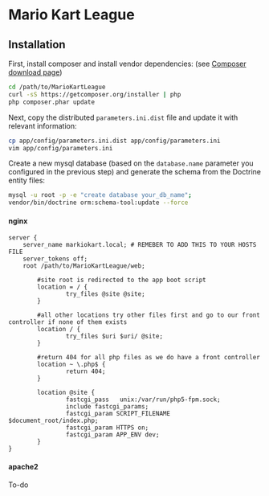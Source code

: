Mario Kart League
===============

## Installation

First, install composer and install vendor dependencies: (see [Composer download page](http://getcomposer.org/download/))
```bash
cd /path/to/MarioKartLeague
curl -sS https://getcomposer.org/installer | php
php composer.phar update
```

Next, copy the distributed `parameters.ini.dist` file and update it with relevant information:
```bash
cp app/config/parameters.ini.dist app/config/parameters.ini
vim app/config/parameters.ini
```

Create a new mysql database (based on the `database.name` parameter you configured in the previous step) and generate the schema from the Doctrine entity files:
```bash
mysql -u root -p -e "create database your_db_name";
vendor/bin/doctrine orm:schema-tool:update --force
```

#### nginx
```nginx
server {
    server_name markiokart.local; # REMEBER TO ADD THIS TO YOUR HOSTS FILE
    server_tokens off;
    root /path/to/MarioKartLeague/web;

        #site root is redirected to the app boot script
        location = / {
                try_files @site @site;
        }

        #all other locations try other files first and go to our front controller if none of them exists
        location / {
                try_files $uri $uri/ @site;
        }

        #return 404 for all php files as we do have a front controller
        location ~ \.php$ {
                return 404;
        }

        location @site {
                fastcgi_pass   unix:/var/run/php5-fpm.sock;
                include fastcgi_params;
                fastcgi_param SCRIPT_FILENAME $document_root/index.php;
                fastcgi_param HTTPS on;
                fastcgi_param APP_ENV dev;
        }
}
```

#### apache2

To-do
